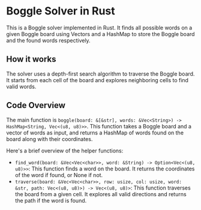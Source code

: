 # Boggle Solver in Rust

This is a Boggle solver implemented in Rust. It finds all possible words on a given Boggle board using Vectors and a HashMap to store the Boggle board and the found words respectively.

## How it works

The solver uses a depth-first search algorithm to traverse the Boggle board. It starts from each cell of the board and explores neighboring cells to find valid words.

## Code Overview

The main function is `boggle(board: &[&str], words: &Vec<String>) -> HashMap<String, Vec<(u8, u8)>>`. This function takes a Boggle board and a vector of words as input, and returns a HashMap of words found on the board along with their coordinates.

Here's a brief overview of the helper functions:

- `find_word(board: &Vec<Vec<char>>, word: &String) -> Option<Vec<(u8, u8)>>`: This function finds a word on the board. It returns the coordinates of the word if found, or None if not.
- `traverse(board: &Vec<Vec<char>>, row: usize, col: usize, word: &str, path: Vec<(u8, u8)>) -> Vec<(u8, u8)>`: This function traverses the board from a given cell. It explores all valid directions and returns the path if the word is found.

